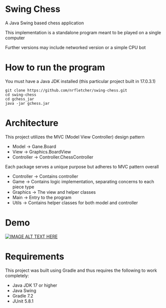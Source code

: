 # Swing Chess
A Java Swing based chess application

This implementation is a standalone program meant to be played on a single computer

Further versions may include networked version or a simple CPU bot
# How to run the program
You must have a Java JDK installed (this particular project built in 17.0.3.1)
```
git clone https://github.com/nrfletcher/swing-chess.git
cd swing-chess
cd gchess_jar
java -jar gchess.jar
```
# Architecture
This project utilizes the MVC (Model View Controller) design pattern
* Model -> Gane.Board
* View -> Graphics.BoardView
* Controller -> Controller.ChessController

Each package serves a unique purpose but adheres to MVC pattern overall
* Controller -> Contains controller
* Game -> Contains logic implementation, separating concerns to each piece type
* Graphics -> The view and helper classes
* Main -> Entry to the program
* Utils -> Contains helper classes for both model and controller

# Demo 
[![IMAGE ALT TEXT HERE](https://img.youtube.com/vi/L1fNI0Gi7kI/0.jpg)](https://www.youtube.com/watch?v=L1fNI0Gi7kI)

# Requirements
This project was built using Gradle and thus requires the following to work completely:
* Java JDK 17 or higher
* Java Swing
* Gradle 7.2
* JUnit 5.8.1
